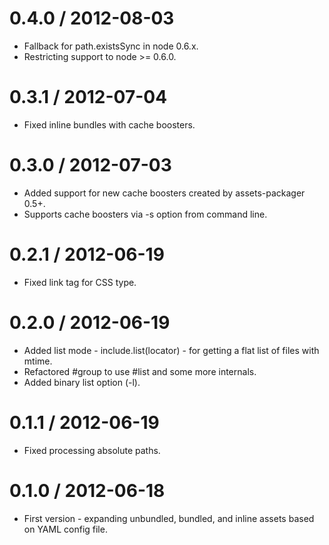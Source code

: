 0.4.0 / 2012-08-03
==================

  * Fallback for path.existsSync in node 0.6.x.
  * Restricting support to node >= 0.6.0.

0.3.1 / 2012-07-04
==================

  * Fixed inline bundles with cache boosters.

0.3.0 / 2012-07-03
==================

  * Added support for new cache boosters created by assets-packager 0.5+.
  * Supports cache boosters via -s option from command line.

0.2.1 / 2012-06-19
==================

  * Fixed link tag for CSS type.

0.2.0 / 2012-06-19
==================

  * Added list mode - include.list(locator) - for getting a flat list of files with mtime.
  * Refactored #group to use #list and some more internals.
  * Added binary list option (-l).

0.1.1 / 2012-06-19
==================

  * Fixed processing absolute paths.

0.1.0 / 2012-06-18
==================

  * First version - expanding unbundled, bundled, and inline assets based on YAML config file.